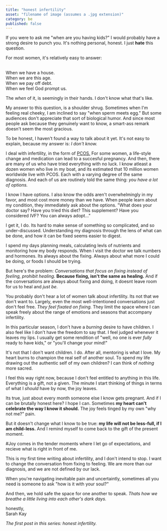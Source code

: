```yaml
---
title: "honest infertility"
asset: "filename of image (assumes a .jpg extension)" 
category: be
published: false
---
```


If you were to ask me "when are you having kids?" I would probably have a strong desire to punch you. It's nothing personal, honest. I just **hate** this question. 

For most women, it's relatively easy to answer:

<br>When we have a house. 
<br>When we are this age. 
<br>When we pay off debt.
<br> When we feel God prompt us.

The _when_ of it, is seemingly in their hands. I don't know what that's like.

My answer to this question, is a shoulder shrug. Sometimes when I'm feeling real cheeky, I am inclined to say "when sperm meets egg." But some audiences don't appreciate that sort of biological humor. And since most people ask because they genuinely want to know, a smart-ass remark doesn't seem the most gracious. 

To be honest, I haven't found a way to talk about it yet. It's not easy to explain, because my answer is: _I don't know._

I deal with infertility, in the form of [PCOS.](http://www.pcosaa.org/) For some women, a life-style change and medication can lead to a succesful pregnancy. And then, there are many of us who have tried everything with no luck. I know atleast a dozen women who live in my boat, and its estimated that 10 million women worldwide live with PCOS. Each with a varying degree of the same diagnosis. And each of us are routinely told the same thing: _you have a lot of options._ 

I know I have options. I also know the odds aren't overwhelmingly in my favor, and most cost more money than we have. When people learn about my condition, they immediately ask about the options. "What does your doctor say? Have you tried this diet? This supplement? Have you considered IVF? You can always adopt..."

I get it, I do. Its hard to make sense of something so complicated, and so under-discussed. Understanding my diagnosis through the lens of what can be done, and how it can be fixed seems easier to digest. 

I spend my days planning meals, calculating levls of nutrients and monitoring how my body responds. When I visit the doctor we talk numbers and hormones. Its always about the fixing. Always about what more I could be doing, or foods I should be trying. 

But here's the problem: _Conversations that focus on fixing instead of feeling, prohibit healing._ **Because fixing, isn't the same as healing.** And if the conversations are always about fixing and doing, it doesnt leave room for us to heal and _just be._

You probably don't hear a lot of women talk about infertility. Its not that we don't want to. Largely, even the most well-intentioned conversations just don't feel free. _They feel fixated on fixing._ They limit the space where I can speak freely about the range of emotions and seasons that accompany infertility.

In this particular season, I don't have a _burning_ desire to have children. I also feel like I don't have the freedom to say that. I feel judged whenever it leaves my lips. I usually get some rendition of "well, no one is ever _fully_ ready to have kids," or "you'll change your mind!"

It's not that I don't want children. I do. After all, mentoring is what I love. My heart burns to champion the real self of another soul. To spend my life drawing out the authentic self of my own children? I can think of _nothing_ more sacred.

I feel this way right now, because I don't feel entitled to anything in this life. Everything is a gift, not a given. The minute I start thinking of things in terms of what I _should_ have by now, the joy leaves.

Its true, just about every month someone else I know gets pregnant. And if I can be brutally honest here? I hope I can. Sometimes **my heart can't celebrate the way I know it should.** The joy feels tinged by my own "why not me?" pain.

But it doesn't change what I know to be true: **my life will not be less-full, if I am child-less.** And I remind myself to come back to the gift of the present moment.

#Joy comes in the tender moments where I let go of expectations, and recieve what is right in front of me.

This is my first time writing about infertility, and I don't intend to stop. I want to change the conversation from fixing to feeling. We are more than our diagnosis, and we are not defined by our lack. 

When you're navigating inevitable pain and uncertaintly, sometimes all you need is someone to ask "how is it with your soul?" 

And then, we hold safe the space for one another to speak. _Thats how we breathe a little living into each other's dark days._

honestly,
<br>Sarah Kay

_The first post in this series: honest infertility._
